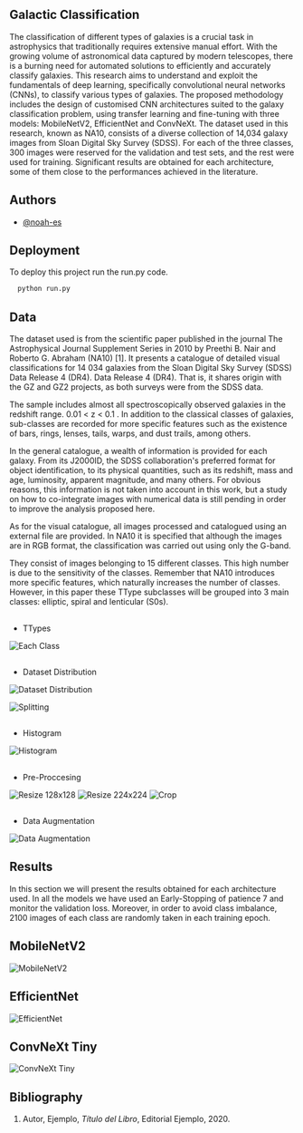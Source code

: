 
## Galactic Classification

The classification of different types of galaxies is a crucial task in astrophysics that traditionally requires extensive manual effort. With the growing volume of astronomical data captured by modern telescopes, there is a burning need for automated solutions to efficiently and accurately classify galaxies. This research aims to understand and exploit the fundamentals of deep learning, specifically convolutional neural networks (CNNs), to classify various types of galaxies. The proposed methodology includes the design of customised CNN architectures suited to the galaxy classification problem, using transfer learning and fine-tuning with three models: MobileNetV2, EfficientNet and ConvNeXt. The dataset used in this research, known as NA10, consists of a diverse collection of 14,034 galaxy images from Sloan Digital Sky Survey (SDSS). For each of the three classes, 300 images were reserved for the validation and test sets, and the rest were used for training. Significant results are obtained for each architecture, some of them close to the performances achieved in the literature.


## Authors

- [@noah-es](https://github.com/noah-es)


## Deployment

To deploy this project run the run.py code.

```bash
  python run.py
```


## Data

The dataset used is from the scientific paper published in the journal The Astrophysical Journal Supplement Series in 2010 by Preethi B. Nair and Roberto G. Abraham (NA10) [1]. It presents a catalogue of detailed visual classifications for 14 034 galaxies from the Sloan Digital Sky Survey (SDSS) Data Release 4 (DR4).
Data Release 4 (DR4). That is, it shares origin with the GZ and GZ2 projects, as both surveys were from the SDSS data.

The sample includes almost all spectroscopically observed galaxies in the redshift range.
0.01 < z < 0.1 . In addition to the classical classes of galaxies, sub-classes are recorded for more specific features such as the existence of bars, rings, lenses, tails, warps, and dust trails, among others. 

In the general catalogue, a wealth of information is provided for each galaxy. From its J2000ID, the SDSS collaboration's preferred format for object identification, to its physical quantities, such as its redshift, mass and age, luminosity, apparent magnitude, and many others. For obvious reasons, this information is not taken into account in this work, but a study on how to co-integrate images with numerical data is still pending in order to improve the analysis proposed here.

As for the visual catalogue, all images processed and catalogued using an external file are provided. In NA10 it is specified that although the images are in RGB format, the classification was carried out using only the G-band. 

They consist of images belonging to 15 different classes. This high number is due to the sensitivity of the classes. Remember that NA10 introduces more specific features, which naturally increases the number of classes. However, in this paper these TType subclasses will be grouped into 3 main classes: elliptic, spiral and lenticular (S0s).
##
* TTypes 

![Each Class](Code/Each_Class/Clases.jpg)
##
* Dataset Distribution

![Dataset Distribution](Resultados/DS_Distribution_Corrupts.png)

![Splitting](Resultados/TRAIN%20(1).png)

##
* Histogram

![Histogram](Code/Histogram/histograma.png)
##
* Pre-Proccesing

![Resize 128x128](Resultados/128x128.png)
![Resize 224x224](Resultados/224x224.png)
![Crop](Resultados/crop.png)
##
* Data Augmentation

![Data Augmentation](Code/Data%20Augmentation/data_augmentation.png)

## Results

In this section we will present the results obtained for each architecture used.
In all the models we have used an Early-Stopping of patience 7 and monitor the validation loss. Moreover, in order to avoid class imbalance, 2100 images of each class are randomly taken in each training epoch. 


## MobileNetV2

![MobileNetV2](Resultados/Fotos_Prediccion.png)

## EfficientNet

![EfficientNet](Resultados/PrediccionesEN.png)

## ConvNeXt Tiny

![ConvNeXt Tiny](Resultados/PrediccionCNX.png)

## Bibliography
1. Autor, Ejemplo, _Título del Libro_, Editorial Ejemplo, 2020.
